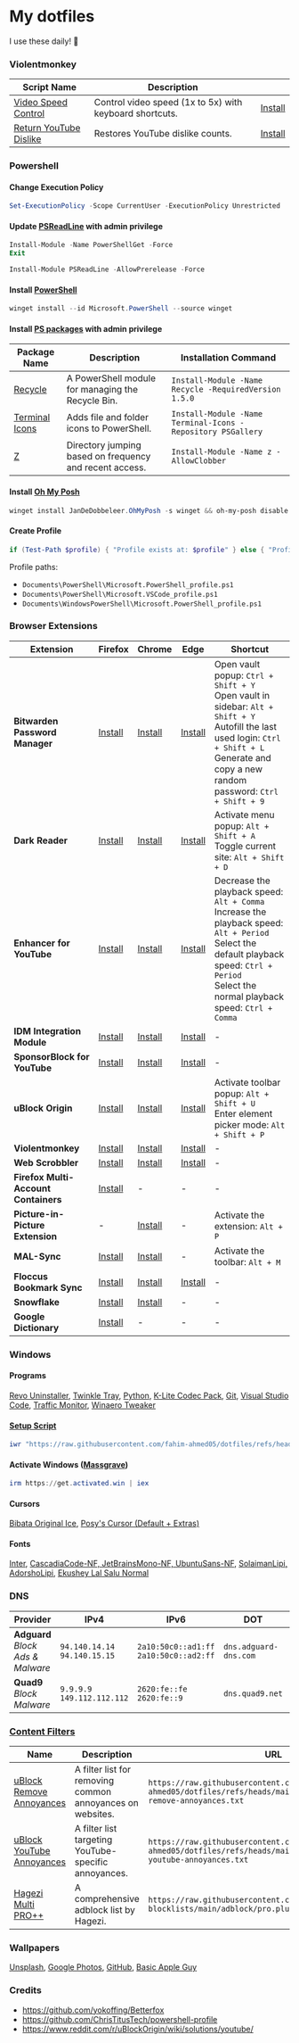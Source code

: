 # My dotfiles

I use these daily! 👀

### Violentmonkey

| Script Name                     | Description                                    |                                                                  |
|---------------------------------|------------------------------------------------|------------------------------------------------------------------------------|
| [Video Speed Control](https://github.com/fahim-ahmed05/dotfiles/blob/main/Violentmonkey/videoSpeedControl.user.js) | Control video speed (1x to 5x) with keyboard shortcuts.        | [Install](https://raw.githubusercontent.com/fahim-ahmed05/dotfiles/main/Violentmonkey/videoSpeedControl.user.js) |
| [Return YouTube Dislike](https://returnyoutubedislike.com/) | Restores YouTube dislike counts.            | [Install](https://github.com/Anarios/return-youtube-dislike/raw/main/Extensions/UserScript/Return%20Youtube%20Dislike.user.js) |

### Powershell

#### Change Execution Policy

```powershell
Set-ExecutionPolicy -Scope CurrentUser -ExecutionPolicy Unrestricted
```

#### Update [PSReadLine](https://github.com/PowerShell/PSReadLine#installation) with admin privilege

```powershell
Install-Module -Name PowerShellGet -Force
Exit

Install-Module PSReadLine -AllowPrerelease -Force
```

#### Install [PowerShell](https://learn.microsoft.com/en-us/powershell/scripting/install/installing-powershell-on-windows?view=powershell-7.4#install-powershell-using-winget-recommended)

```powershell
winget install --id Microsoft.PowerShell --source winget
```

#### Install [PS packages](https://www.powershellgallery.com/) with admin privilege

| Package Name                       | Description                                                                                      | Installation Command                                                   |
|------------------------------------|------------------------------------------------------------------------------------------------------|------------------------------------------------------------------------|
| [Recycle](https://www.powershellgallery.com/packages/Recycle)       | A PowerShell module for managing the Recycle Bin.                                                   | `Install-Module -Name Recycle -RequiredVersion 1.5.0`                  |
| [Terminal Icons](https://github.com/devblackops/Terminal-Icons)     | Adds file and folder icons to PowerShell.                                                           | `Install-Module -Name Terminal-Icons -Repository PSGallery`            |
| [Z](https://www.powershellgallery.com/packages/z)                   | Directory jumping based on frequency and recent access.                                              | `Install-Module -Name z -AllowClobber`                                 |


#### Install [Oh My Posh](https://ohmyposh.dev/docs/installation/windows)

```powershell
winget install JanDeDobbeleer.OhMyPosh -s winget && oh-my-posh disable notice
```

#### Create Profile

```powershell
if (Test-Path $profile) { "Profile exists at: $profile" } else { "Profile does not exist. Creating..."; New-Item -Path $profile -Type File -Force; "Profile created at: $profile" }
```
Profile paths:
- ``Documents\PowerShell\Microsoft.PowerShell_profile.ps1``
- ``Documents\PowerShell\Microsoft.VSCode_profile.ps1``
- ``Documents\WindowsPowerShell\Microsoft.PowerShell_profile.ps1``

### Browser Extensions

| Extension | Firefox | Chrome | Edge | Shortcut |
|-----------|---------|--------|------|----------|
| **Bitwarden Password Manager** | [Install](https://addons.mozilla.org/en-US/firefox/addon/bitwarden-password-manager/) | [Install](https://chromewebstore.google.com/detail/bitwarden-password-manage/nngceckbapebfimnlniiiahkandclblb) | [Install](https://microsoftedge.microsoft.com/addons/detail/bitwarden-password-manage/jbkfoedolllekgbhcbcoahefnbanhhlh) | Open vault popup: `Ctrl + Shift + Y`<br> Open vault in sidebar: `Alt + Shift + Y`<br> Autofill the last used login: `Ctrl + Shift + L`<br> Generate and copy a new random password: `Ctrl + Shift + 9` |
| **Dark Reader** | [Install](https://addons.mozilla.org/en-US/firefox/addon/darkreader/) | [Install](https://chromewebstore.google.com/detail/dark-reader/eimadpbcbfnmbkopoojfekhnkhdbieeh) | [Install](https://microsoftedge.microsoft.com/addons/detail/dark-reader/ifoakfbpdcdoeenechcleahebpibofpc) | Activate menu popup: `Alt + Shift + A`<br> Toggle current site: `Alt + Shift + D` |
| **Enhancer for YouTube** | [Install](https://addons.mozilla.org/en-US/firefox/addon/enhancer-for-youtube/) | [Install](https://chromewebstore.google.com/detail/enhancer-for-youtube/ponfpcnoihfmfllpaingbgckeeldkhle) | [Install](https://microsoftedge.microsoft.com/addons/detail/enhancer-for-youtube%E2%84%A2/dlgfaleeejmphhnemjgiaekdbonkagkd) | Decrease the playback speed: `Alt + Comma`<br> Increase the playback speed: `Alt + Period`<br> Select the default playback speed: `Ctrl + Period`<br> Select the normal playback speed: `Ctrl + Comma` |
| **IDM Integration Module** | [Install](https://addons.mozilla.org/en-US/firefox/addon/tonec-idm-integration-module/) | [Install](https://chromewebstore.google.com/detail/idm-integration-module/ngpampappnmepgilojfohadhhmbhlaek) | [Install](https://microsoftedge.microsoft.com/addons/detail/idm-integration-module/llbjbkhnmlidjebalopleeepgdfgcpec) | - |
| **SponsorBlock for YouTube** | [Install](https://addons.mozilla.org/en-US/firefox/addon/sponsorblock/) | [Install](https://chromewebstore.google.com/detail/sponsorblock-for-youtube/mnjggcdmjocbbbhaepdhchncahnbgone) | [Install](https://microsoftedge.microsoft.com/addons/detail/sponsorblock-for-youtube-/mbmgnelfcpoecdepckhlhegpcehmpmji) | - |
| **uBlock Origin** | [Install](https://addons.mozilla.org/en-US/firefox/addon/ublock-origin/) | [Install](https://chromewebstore.google.com/detail/ublock-origin/cjpalhdlnbpafiamejdnhcphjbkeiagm) | [Install](https://microsoftedge.microsoft.com/addons/detail/ublock-origin/odfafepnkmbhccpbejgmiehpchacaeak) | Activate toolbar popup: `Alt + Shift + U`<br> Enter element picker mode: `Alt + Shift + P` |
| **Violentmonkey** | [Install](https://addons.mozilla.org/en-US/firefox/addon/violentmonkey/) | [Install](https://chromewebstore.google.com/detail/violentmonkey/jinjaccalgkegednnccohejagnlnfdag) | [Install](https://microsoftedge.microsoft.com/addons/detail/violentmonkey/eeagobfjdenkkddmbclomhiblgggliao) | - |
| **Web Scrobbler** | [Install](https://addons.mozilla.org/en-US/firefox/addon/web-scrobbler/) | [Install](https://chromewebstore.google.com/detail/web-scrobbler/hhinaapppaileiechjoiifaancjggfjm) | [Install](https://microsoftedge.microsoft.com/addons/detail/web-scrobbler/obiekdelmkmlgnhddmmnpnfhngejbnnc) | - |
| **Firefox Multi-Account Containers** | [Install](https://addons.mozilla.org/en-US/firefox/addon/multi-account-containers/) | - | - | - |
| **Picture-in-Picture Extension** | - | [Install](https://chromewebstore.google.com/detail/picture-in-picture-extens/hkgfoiooedgoejojocmhlaklaeopbecg) | - | Activate the extension: `Alt + P` |
| **MAL-Sync** | [Install](https://addons.mozilla.org/en-US/firefox/addon/mal-sync/) | [Install](https://chromewebstore.google.com/detail/mal-sync/kekjfbackdeiabghhcdklcdoekaanoel) | - | Activate the toolbar: `Alt + M` |
| **Floccus Bookmark Sync** | [Install](https://addons.mozilla.org/en-US/firefox/addon/floccus/) | [Install](https://chromewebstore.google.com/detail/floccus-bookmarks-sync/fnaicdffflnofjppbagibeoednhnbjhg) | [Install](https://microsoftedge.microsoft.com/addons/detail/gjkddcofhiifldbllobcamllmanombji) | - |
| **Snowflake** | [Install](https://addons.mozilla.org/en-US/firefox/addon/torproject-snowflake/) | [Install](https://chromewebstore.google.com/detail/snowflake/mafpmfcccpbjnhfhjnllmmalhifmlcie) | - | - |
| **Google Dictionary** | [Install](https://chromewebstore.google.com/detail/google-dictionary-by-goog/mgijmajocgfcbeboacabfgobmjgjcoja) | - | - | - |

### Windows

#### Programs

[Revo Uninstaller](https://www.revouninstaller.com/revo-uninstaller-free-download/), [Twinkle Tray](https://apps.microsoft.com/detail/9pljwwsv01lk), [Python](https://www.python.org/downloads/), [K-Lite Codec Pack](https://codecguide.com/download_k-lite_codec_pack_standard.htm), [Git](https://git-scm.com/download/win), [Visual Studio Code](https://code.visualstudio.com/), [Traffic Monitor](https://github.com/zhongyang219/TrafficMonitor/releases), [Winaero Tweaker](https://winaero.com/download-winaero-tweaker/)

#### [Setup Script](https://github.com/fahim-ahmed05/dotfiles/blob/main/ShellScripts/WindowsSetup.ps1)

```powershell
iwr "https://raw.githubusercontent.com/fahim-ahmed05/dotfiles/refs/heads/main/ShellScripts/WindowsSetup.ps1" | iex
```

#### Activate Windows ([Massgrave](https://github.com/massgravel/Microsoft-Activation-Scripts))

```powershell
irm https://get.activated.win | iex
```

#### Cursors

[Bibata Original Ice](https://github.com/ful1e5/Bibata_Cursor), [Posy's Cursor (Default + Extras)](http://www.michieldb.nl/other/cursors/)

#### Fonts

[Inter](https://rsms.me/inter/download/), [CascadiaCode-NF, JetBrainsMono-NF, UbuntuSans-NF](https://github.com/ryanoasis/nerd-fonts/releases), [SolaimanLipi, AdorshoLipi](https://www.omicronlab.com/bangla-fonts.html), [Ekushey Lal Salu Normal](https://ekushey.org/fonts/)

### DNS

| **Provider**   | **IPv4**                     | **IPv6**                             | **DOT**                        | **DOH**                                           |
|----------------|------------------------------|--------------------------------------|--------------------------------|---------------------------------------------------|
| **Adguard** <br> *Block Ads & Malware*  | `94.140.14.14`<br>`94.140.15.15` | `2a10:50c0::ad1:ff`<br>`2a10:50c0::ad2:ff` | `dns.adguard-dns.com`          | `https://dns.adguard-dns.com/dns-query`           |
| **Quad9** <br> *Block Malware*     | `9.9.9.9`<br>`149.112.112.112` | `2620:fe::fe`<br>`2620:fe::9`       | `dns.quad9.net`                | `https://dns.quad9.net/dns-query`                 |

### [Content Filters](https://github.com/fahim-ahmed05/dotfiles/tree/main/ContentFilters)

| **Name**                          | **Description**                            | **URL**                                                             |
|-----------------------------------|--------------------------------------------|---------------------------------------------------------------------|
| [uBlock Remove Annoyances](https://github.com/fahim-ahmed05/dotfiles/blob/main/ContentFilters/ublock-remove-annoyances.txt) | A filter list for removing common annoyances on websites. | `https://raw.githubusercontent.com/fahim-ahmed05/dotfiles/refs/heads/main/ContentFilters/ublock-remove-annoyances.txt` |
| [uBlock YouTube Annoyances](https://github.com/fahim-ahmed05/dotfiles/blob/main/ContentFilters/ublock-youtube-annoyances.txt) | A filter list targeting YouTube-specific annoyances. | `https://raw.githubusercontent.com/fahim-ahmed05/dotfiles/refs/heads/main/ContentFilters/ublock-youtube-annoyances.txt` |
| [Hagezi Multi PRO++](https://github.com/hagezi/dns-blocklists?tab=readme-ov-file#proplus) | A comprehensive adblock list by Hagezi. | `https://raw.githubusercontent.com/hagezi/dns-blocklists/main/adblock/pro.plus.txt` |

### Wallpapers

[Unsplash](https://unsplash.com/collections/flfrGRQpfgU/wallpapers), [Google Photos](https://photos.app.goo.gl/KBUxAoErDPASNR182), [GitHub](https://github.com/fahim-ahmed05/dotfiles/tree/main/Wallpapers), [Basic Apple Guy](https://basicappleguy.com/basicappleblog/tag/Wallpaper)

### Credits

- https://github.com/yokoffing/Betterfox
- https://github.com/ChrisTitusTech/powershell-profile
- https://www.reddit.com/r/uBlockOrigin/wiki/solutions/youtube/
